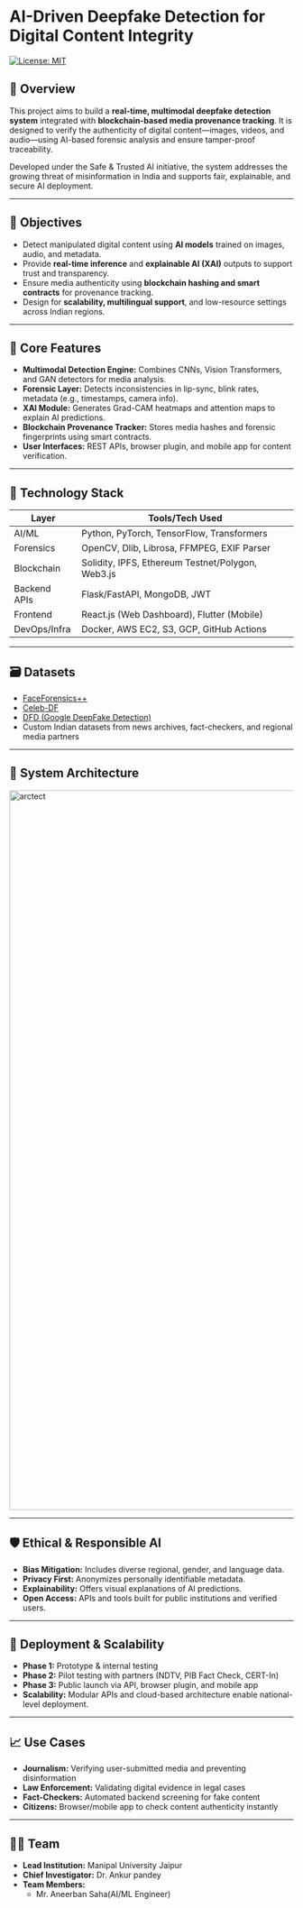 
# AI-Driven Deepfake Detection for Digital Content Integrity
[![License: MIT](https://img.shields.io/badge/License-MIT-yellow.svg)](https://opensource.org/licenses/MIT)

## 📌 Overview

This project aims to build a **real-time, multimodal deepfake detection system** integrated with **blockchain-based media provenance tracking**. It is designed to verify the authenticity of digital content—images, videos, and audio—using AI-based forensic analysis and ensure tamper-proof traceability.

Developed under the Safe & Trusted AI initiative, the system addresses the growing threat of misinformation in India and supports fair, explainable, and secure AI deployment.

---

## 🎯 Objectives

- Detect manipulated digital content using **AI models** trained on images, audio, and metadata.
- Provide **real-time inference** and **explainable AI (XAI)** outputs to support trust and transparency.
- Ensure media authenticity using **blockchain hashing and smart contracts** for provenance tracking.
- Design for **scalability, multilingual support**, and low-resource settings across Indian regions.

---

## 🧠 Core Features

- **Multimodal Detection Engine:** Combines CNNs, Vision Transformers, and GAN detectors for media analysis.
- **Forensic Layer:** Detects inconsistencies in lip-sync, blink rates, metadata (e.g., timestamps, camera info).
- **XAI Module:** Generates Grad-CAM heatmaps and attention maps to explain AI predictions.
- **Blockchain Provenance Tracker:** Stores media hashes and forensic fingerprints using smart contracts.
- **User Interfaces:** REST APIs, browser plugin, and mobile app for content verification.

---

## 🧰 Technology Stack

| Layer               | Tools/Tech Used                                   |
|---------------------|---------------------------------------------------|
| AI/ML               | Python, PyTorch, TensorFlow, Transformers         |
| Forensics           | OpenCV, Dlib, Librosa, FFMPEG, EXIF Parser        |
| Blockchain          | Solidity, IPFS, Ethereum Testnet/Polygon, Web3.js |
| Backend APIs        | Flask/FastAPI, MongoDB, JWT                       |
| Frontend            | React.js (Web Dashboard), Flutter (Mobile)        |
| DevOps/Infra        | Docker, AWS EC2, S3, GCP, GitHub Actions          |

---

## 🗃️ Datasets

- [FaceForensics++](https://github.com/ondyari/FaceForensics)
- [Celeb-DF](https://github.com/yuezunli/Celeb-DF)
- [DFD (Google DeepFake Detection)](https://ai.googleblog.com/2019/09/contributing-data-to-deepfake-detection.html)
- Custom Indian datasets from news archives, fact-checkers, and regional media partners

---

## 🧩 System Architecture

<img width="1277" alt="arctect" src="https://github.com/user-attachments/assets/3a7dd579-62fc-4f51-b3c2-88551035edef" />

---

## 🛡️ Ethical & Responsible AI

- **Bias Mitigation:** Includes diverse regional, gender, and language data.
- **Privacy First:** Anonymizes personally identifiable metadata.
- **Explainability:** Offers visual explanations of AI predictions.
- **Open Access:** APIs and tools built for public institutions and verified users.

---

## 🚀 Deployment & Scalability

- **Phase 1:** Prototype & internal testing  
- **Phase 2:** Pilot testing with partners (NDTV, PIB Fact Check, CERT-In)  
- **Phase 3:** Public launch via API, browser plugin, and mobile app  
- **Scalability:** Modular APIs and cloud-based architecture enable national-level deployment.

---

## 📈 Use Cases

- **Journalism:** Verifying user-submitted media and preventing disinformation  
- **Law Enforcement:** Validating digital evidence in legal cases  
- **Fact-Checkers:** Automated backend screening for fake content  
- **Citizens:** Browser/mobile app to check content authenticity instantly

---

## 🧑‍💻 Team

- **Lead Institution:** Manipal University Jaipur  
- **Chief Investigator:** Dr. Ankur pandey 
- **Team Members:**  
  - Mr. Aneerban Saha(AI/ML Engineer)  
    


